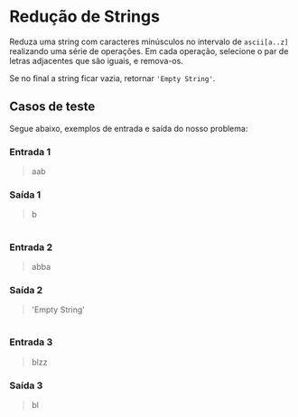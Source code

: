 # Redução de Strings

Reduza uma string com caracteres minúsculos no intervalo de `ascii[a..z]` realizando uma série de operações. Em cada operação, selecione o par de letras adjacentes que são iguais, e remova-os. 

Se no final a string ficar vazia, retornar `'Empty String'`.

## Casos de teste

Segue abaixo, exemplos de entrada e saída do nosso problema:

### Entrada 1
> aab

### Saída 1
> b

# 

### Entrada 2
> abba

### Saída 2
> 'Empty String'

# 

### Entrada 3
> blzz

### Saída 3
> bl

